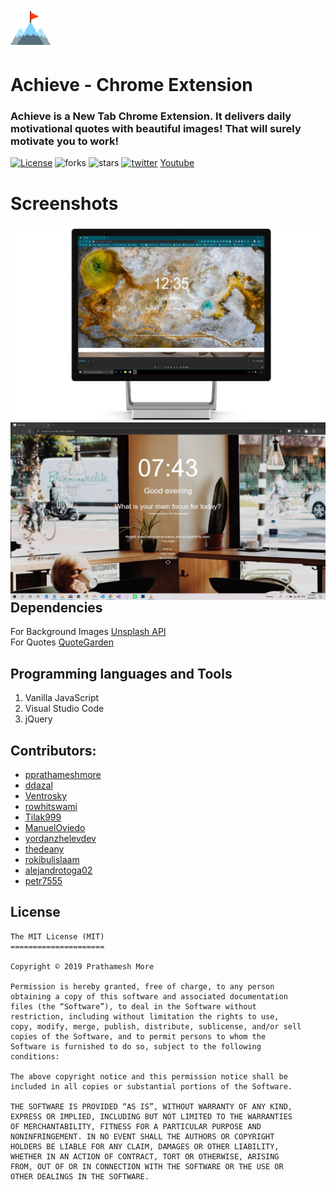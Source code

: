 ![](static/icons/icons64.png)
# Achieve - Chrome Extension 

### Achieve is a New Tab Chrome Extension. It delivers daily motivational quotes with beautiful images! That will surely motivate you to work!
[![License](https://img.shields.io/github/license/pprathameshmore/Achieve-Chrome-Extension)](LICENSE)
![forks](https://img.shields.io/github/forks/pprathameshmore/Achieve-Chrome-Extension)
![stars](https://img.shields.io/github/stars/pprathameshmore/Achieve-Chrome-Extension)
[![twitter](https://img.shields.io/twitter/url/https/github.com/pprathameshmore/Achieve-Chrome-Extension?style=social)](https://twitter.com/intent/tweet?text=Wow:&url=https%3A%2F%2Fgithub.com%2Fpprathameshmore%2FAchieve-Chrome-Extension)
[Youtube](https://www.youtube.com/watch?v=lZZXsh_7trY)

# Screenshots
<img src="screenshots.png"
     alt="Markdown Monster icon"
     style="float: left; margin-right: 10px;" />
     
<img src="screenshot.jpg"
     alt="Markdown Monster icon"
     style="float: left; margin-right: 10px;" />

## Dependencies
For Background Images [Unsplash API](https://github.com/unsplash/unsplash-js)<br>
For Quotes [QuoteGarden](https://github.com/pprathameshmore/QuoteGarden)

## Programming languages and Tools
1. Vanilla JavaScript
2. Visual Studio Code
3. jQuery

## Contributors:
- [pprathameshmore](https://github.com/pprathameshmore)
- [ddazal](https://github.com/ddazal)
- [Ventrosky](https://github.com/Ventrosky)
- [rowhitswami](https://github.com/rowhitswami)
- [Tilak999](https://github.com/Tilak999)
- [ManuelOviedo](https://github.com/ManuelOviedo)
- [yordanzhelevdev](https://github.com/yordanzhelevdev)
- [thedeany](https://github.com/thedeany)
- [rokibulislaam](https://github.com/rokibulislaam)
- [alejandrotoga02](https://github.com/alejandrotoga02)
- [petr7555](https://github.com/petr7555)

## License
```
The MIT License (MIT)
=====================

Copyright © 2019 Prathamesh More

Permission is hereby granted, free of charge, to any person
obtaining a copy of this software and associated documentation
files (the “Software”), to deal in the Software without
restriction, including without limitation the rights to use,
copy, modify, merge, publish, distribute, sublicense, and/or sell
copies of the Software, and to permit persons to whom the
Software is furnished to do so, subject to the following
conditions:

The above copyright notice and this permission notice shall be
included in all copies or substantial portions of the Software.

THE SOFTWARE IS PROVIDED “AS IS”, WITHOUT WARRANTY OF ANY KIND,
EXPRESS OR IMPLIED, INCLUDING BUT NOT LIMITED TO THE WARRANTIES
OF MERCHANTABILITY, FITNESS FOR A PARTICULAR PURPOSE AND
NONINFRINGEMENT. IN NO EVENT SHALL THE AUTHORS OR COPYRIGHT
HOLDERS BE LIABLE FOR ANY CLAIM, DAMAGES OR OTHER LIABILITY,
WHETHER IN AN ACTION OF CONTRACT, TORT OR OTHERWISE, ARISING
FROM, OUT OF OR IN CONNECTION WITH THE SOFTWARE OR THE USE OR
OTHER DEALINGS IN THE SOFTWARE.
```
